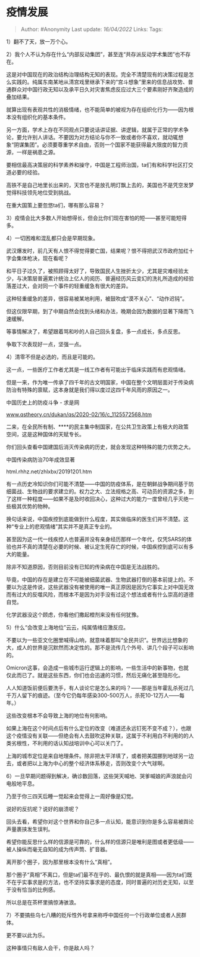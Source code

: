 # 疫情发展

> Author: #Anonymity 
Last update: *16/04/2022* 
Links: 
Tags: 


1）翻不了天，放一万个心。

  

2）我个人不认为存在什么“内部反动集团”，甚至连“共存派反动学术集团”也不存在。

  

这是对中国现在的政治结构治理结构无知的表现。完全不清楚现有的决策过程是怎么实践的。纯属东南某地从清宫戏里继承下来的“宫斗想象”里来的信息战攻势、普通群众对中国行政无知以及承平日久对灾害焦虑反应过大三个要素刚好齐聚造成的叠加结果。

  

就算出现有表观共性的消极情绪，也不能简单的被视为存在组织化行为——因为根本没有组织化的基本条件。

  

另一方面，学术上存在不同观点只要说话讲证据、讲逻辑，就属于正常的学术争论，要允许别人讲话。不要因为对方结论与你不一致或者你不喜欢，就动辄想象“阴谋集团”。必须要尊重学术自由，否则一个国家不能获得最大限度的智力资源，一样是祸患之源。

  

要相信最高决策层的科学素养和操守，中国是工程师治国，ta们有和科学社区打交道必要的经验。

  

高铁不是自己地里长出来的，天宫也不是放孔明灯飘上去的，美国也不是凭空发梦觉得科技领先地位受到挑战。

  

在重大国策上要忽悠ta们，哪有那么容易？

  

3）疫情会比大多数人开始想得长，但会比你们现在害怕的短——甚至可能短得多。

  

4）一切困难和混乱都只会是早期现象。

  

武汉爆发时，前几天有人恨不得觉得要亡国，结果呢？恨不得把武汉市政府加红十字会集体枪决，现在看呢？

  

和平日子过久了，被照顾得太好了，导致国民人生挫折太少，尤其是灾难经验太少，与决策层普遍累计统治上亿人的阅历、普遍经历风云变幻的洗礼所造成的经验落差过大，会对同一个事件的轻重缓急有很大的差异。

  

这种轻重缓急的差异，很容易被某地利用，被鼓吹成“漠不关心”、“动作迟钝”。

  

但这仅限早期，到了中期自然会找到头绪和办法，晚期会因为数据的显著下降而飞速缓解。

  

等事情解决了，希望跟着骂和吵的人自己回头复盘，多一点成长，多点反思。

  

争取下次表现好一点，坚强一点。

  

4）清零不但是必选的，而且是可能的。

  

这一点，一些医疗工作者尤其是一线工作者有可能出于临床实践而有悲观情绪。

  

但是一来，作为唯一传承了四千年的古文明国家，中国在整个文明层面对于传染病防治有特殊的禀赋，这本身就是我们得以度过这四千年风雨的原因之一。

  

中国历史上的防疫斗争 - 求是网

​www.qstheory.cn/dukan/qs/2020-02/16/c_1125572568.htm

  

二来，在全民所有制、****的民主集中制国家，在公共卫生政策上有极大的政策空间，这是这种国体的天赋专长。

  

你们回头查看中国建国后消灭传染病的历史，就会发现这种特殊的能力优势之大。

  

中国传染病防治70年成效显著

​html.rhhz.net/zhlxbx/20191201.htm

有一点历史冷知识你们可能不清楚——中国的防疫体系，是在朝鲜战争期间基于防细菌战、生物战的要求建立的。权力之大、立法规格之高、可动员的资源之多，到了这样一种程度——如果不是及时收回决心，这种过大的能力一度曾经几乎灭绝一些极其优势的物种。

  

换句话来说，中国疾控到底能做到什么程度，其实做临床的医生们并不清楚。这种“专业上的悲观情绪”其实并不是真正专业的。

  

甚至因为这一代一线疾控人也普遍并没有亲身经历那样一个年代，仅凭SARS的体验也并不真的清楚在必要的时候、被认定生死存亡的时候，中国疾控到底可以有多大的能量。

  

除非不知道原因，否则目前没有已知的传染病在中国是无法战胜的。

  

毕竟，中国的存在是建立在不可能被细菌武器、生物武器打倒的基本前提上的。不要以为这是传说，这些武器没有被使用的唯一真正原因是因为它事实上对中国无效而有过大的反噬风险，而根本不是因为对手没有过这个想法或者有什么崇高的道德自觉。

  

化学武器没这个顾虑，你看他们撒起橙剂来没有任何犹豫。

  

5）什么“会改变上海地位”云云，纯属情绪应激反应。

  

不要以为一些亚文化圈里喊得山响，就意味着那叫“全民共识”。世界远比想象的大，成人的世界是沉默然而决定性的。那不是流传几个外号、讲几个段子可以影响的。

  

Omicron这事，会造成一些城市运行逻辑上的影响，一些生活中的新事物，也就仅此而已了。就是这些东西，你们也会迅速的习惯，然后无痛化甚至隐形化。

  

人人知道饭前便后要洗手，有人谈论它是怎么来的吗？——那是当年霍乱杀死过几千万人留下的痕迹。（至今它仍每年感染300-500万人，杀死10-12万人——每年。）

  

这些改变根本不会导致上海的地位有何影响。

  

如果上海在这个时间点后有什么定位的改变（难道还永远钉死不变不成？），也跟这个疫情没有关联——但绝会有人去鼓吹这种关联，这属于不利用白不利用的的人类劣根性，不利用的话认知战培训中心可以关门了。

  

上海的城市定位是来自地理条件。除非把太平洋填了，或者把美国挪到地球另一边去，或者把以上海为中心的整个经济体系移走，否则改变个大气球啊。

  

6）一旦早期问题得到解决，确诊数回落，这些哭天喊地、哭爹喊娘的声浪就会闪电般地平息。

  

乃至于你三四天后睡一觉起来会觉得上一周好像是幻觉。

  

说好的反抗呢？说好的崩溃呢？

  

回头去看，希望你对这个世界和你自己多一点认知，能意识到你是多么容易被舆论声量裹挟发生误判。

  

希望你能反思什么样的信源是可靠的，什么样的信源只是唯利是图或者更低级——被人操纵而毫无自知的成为传声筒、扩音器。

  

离开那个圈子，因为那里根本没有什么“真相”。

  

那个圈子“真相”不离口，但是ta们最不在乎的、最仇恨的就是真相——因为ta们既不在乎实事求是的方法，也不坚持实事求是的态度，同时普遍的对历史无知，以至于没有恰当的比例感。

  

所以总是在茶杯里搞惊涛骇浪。

  

7）不要搞些乌七八糟的贬斥性外号拿来称呼中国任何一个行政单位或者人民群体。

  

更不要以此为乐。

  

这种事情只有敌人会干，你是敌人吗？